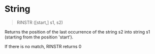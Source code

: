 # String

> RINSTR ([start,] s1, s2)

Returns the position of the last occurrence of the string s2 into string s1 (starting from the position 'start').


If there is no match, RINSTR returns 0
